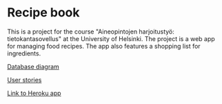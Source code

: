 # Recipe book
This is a project for the course "Aineopintojen harjoitustyö:
tietokantasovellus" at the University of Helsinki. The project is a web app for
managing food recipes. The app also features a shopping list for ingredients.

[Database diagram](docs/database-diagram.svg)

[User stories](docs/user-stories.md)

[Link to Heroku app](https://tsoha-2020-recipe-book.herokuapp.com)

